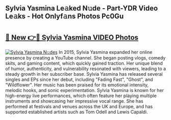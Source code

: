 ## Sylvia Yasmina Le𝚊ked N𝚞de - Part-YDR Video Le𝚊ks - Hot Onlyf𝚊ns Photos Pc0Gu

# <h2><a href="http://ac35169.deff.icu/?id=Sylvia+Yasmina">🔗 New 👉🔴 Sylvia Yasmina VIDEO Photos</a></h2>

[![Sylvia Yasmina N𝚞des](https://i.imgur.com/rIISA9y.gif)](http://ac35169.deff.icu/?id=Sylvia+Yasmina)
In 2015, Sylvia Yasmina expanded her online presence by creating a YouTube channel. She began posting vlogs, comedy skits, and gaming content, which quickly gained traction. Her unique blend of humor, authenticity, and vulnerability resonated with viewers, leading to a steady growth in her subscriber base. Sylvia Yasmina has released several singles and EPs since her debut, including "Fading Fast", "Ghost", and "Wildflower". Her music has been praised for its emotional intensity, melodic hooks, and sonic experimentation. Sylvia Yasmina is known for her high-energy live performances, which often feature her playing multiple instruments and showcasing her impressive vocal range. She has performed at festivals and venues across the UK and Europe, and has supported established artists such as Tom Odell and Lewis Capaldi.
